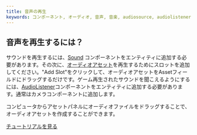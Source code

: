 ```yaml
---
title: 音声の再生
keywords: コンポーネント, オーディオ, 音声, 音楽, audiosource, audiolistener
---
```


## 音声を再生するには？

サウンドを再生するには、<a href="http://developer.playcanvas.com/en/user-manual/packs/components/sound/" target="_blank">Sound</a> コンポーネントをエンティティに追加する必要があります。その次に、<a href="http://developer.playcanvas.com/en/user-manual/assets/audio/" target="_blank">オーディオアセット</a>を再生するためにスロットを追加してください。"Add Slot"をクリックして、オーディオアセットをAssetフィールドにドラッグするだけです。ゲーム再生されたサウンドを聞こえるようにするには、<a href="http://developer.playcanvas.com/en/user-manual/packs/components/audiolistener/" target="_blank">AudioListener</a>コンポーネントをエンティティに追加する必要があります。通常はカメラコンポーネントに追加します。

コンピュータからアセットパネルにオーディオファイルをドラッグすることで、オーディオアセットを作成することができます。

<a class="docs" href="http://developer.playcanvas.com/en/tutorials/beginner/basic-audio/" target="_blank">チュートリアルを見る</a>

